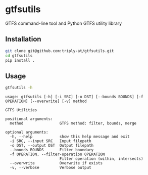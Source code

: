 # gtfsutils

GTFS command-line tool and Python GTFS utility library

## Installation

```bash
git clone git@github.com:triply-at/gtfsutils.git
cd gtfsutils
pip install .
```

## Usage

```bash
gtfsutils -h
```

```
usage: gtfsutils [-h] [-i SRC] [-o DST] [--bounds BOUNDS] [-f OPERATION] [--overwrite] [-v] method

GTFS Utilities

positional arguments:
  method                GTFS method: filter, bounds, merge

optional arguments:
  -h, --help            show this help message and exit
  -i SRC, --input SRC   Input filepath
  -o DST, --output DST  Output filepath
  --bounds BOUNDS       Filter boundary
  -f OPERATION, --filter-operation OPERATION
                        Filter operation (within, intersects)
  --overwrite           Overwrite if exists
  -v, --verbose         Verbose output
```
